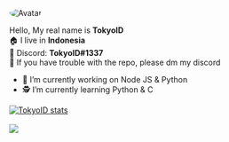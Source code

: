 <img src="https://cdn.discordapp.com/avatars/694411710974525551/a_50ba131c9614dffdada1dc1dd6153eba.gif?size=4096" alt="Avatar" style="border-radius: 75%;">

Hello, My real name is **TokyoID**
<br/>🏠 I live in **Indonesia**
<br/>👤 Discord: **TokyoID#1337**
<br/>📂 If you have trouble with the repo, please dm my discord
<br/>
 - 👷 I’m currently working on Node JS & Python 
 - 🕵️ I’m currently learning Python & C
 
 <a href="https://github.com/TokyoID17">
  <img align="center" src="https://github-readme-stats.vercel.app/api?username=TokyoID17&show_icons=true&include_all_commits=true&show_icons=true&title_color=fff&icon_color=79ff97&text_color=9f9f9f&bg_color=151515" alt="TokyoID stats" />
</a>
<br><br>
<a href="https://github.com/TokyoID17?tab=repositories">
  <img align="center" src="https://github-readme-stats.vercel.app/api/top-langs/?username=TokyoID17&layout=compact&show_icons=true&title_color=fff&icon_color=79ff97&text_color=9f9f9f&bg_color=151515" />
</a>
<br>
<br>
